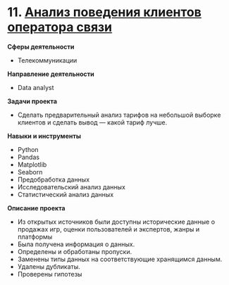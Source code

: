 # 11. [Анализ поведения клиентов оператора связи]()

   **Сферы деятельности**
   - Телекоммуникации
     
   **Направление деятельности**
   - Data analyst
     
   **Задачи проекта**
  - Сделать предварительный анализ тарифов на небольшой выборке клиентов и сделать вывод — какой тариф лучше.

  **Навыки и инструменты**
  - Python
  - Pandas
  - Matplotlib
  - Seaborn
  - Предобработка данных
  - Исследовательский анализ данных
  - Статистический анализ данных

  **Описание проекта**
  
- Из открытых источников были доступны исторические данные о продажах игр, оценки пользователей и экспертов, жанры и платформы
- Была получена информация о данных.
- Определены и обработаны пропуски.
- Заменены типы данных на соответствующие хранящимся данным.
- Удалены дубликаты.
- Проверены гипотезы
